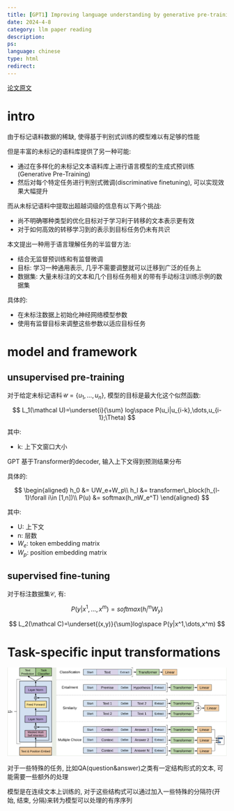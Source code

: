 ```yaml
---
title: [GPT1] Improving language understanding by generative pre-training
date: 2024-4-8
category: llm paper reading
description:
ps:
language: chinese
type: html
redirect:
---
```


<a href="https://www.mikecaptain.com/resources/pdf/GPT-1.pdf">论文原文</a>

# intro

由于标记语料数据的稀缺, 使得基于判别式训练的模型难以有足够的性能

但是丰富的未标记的语料库提供了另一种可能:

- 通过在多样化的未标记文本语料库上进行语言模型的生成式预训练(Generative Pre-Training)
- 然后对每个特定任务进行判别式微调(discriminative finetuning), 可以实现效果大幅提升

而从未标记语料中提取出超越词级的信息有以下两个挑战:
- 尚不明确哪种类型的优化目标对于学习利于转移的文本表示更有效
- 对于如何高效的转移学习到的表示到目标任务仍未有共识

本文提出一种用于语言理解任务的半监督方法:

- 结合无监督预训练和有监督微调
- 目标: 学习一种通用表示, 几乎不需要调整就可以迁移到广泛的任务上
- 数据集: 大量未标注的文本和几个目标任务相关的带有手动标注训练示例的数据集

具体的:

- 在未标注数据上初始化神经网络模型参数
- 使用有监督目标来调整这些参数以适应目标任务

# model and framework

## unsupervised pre-training

对于给定未标记语料$\mathcal U= \{ u_1,\dots,u_n \}$, 模型的目标是最大化这个似然函数:

$$
L_1(\mathcal U)=\underset{i}{\sum} log\space P(u_i|u_{i-k},\dots,u_{i-1};\Theta)
$$

其中:

- k: 上下文窗口大小

GPT 基于Transformer的decoder, 输入上下文得到预测结果分布

具体的:

$$
\begin{aligned}
h_0 &= UW_e+W_p\\
h_l &= transformer\_block(h_{l-1}\forall i\in [1,n])\\
P(u) &= softmax(h_nW_e^T)
\end{aligned}
$$

其中:

- U: 上下文
- n: 层数
- $W_e$: token embedding matrix
- $W_p$: position embedding matrix

## supervised fine-tuning

对于标注数据集$\mathcal C$, 有:

$$
P(y|x^1,\dots,x^m)=softmax(h_l^mW_y)
$$

$$
L_2(\mathcal C)=\underset{(x,y)}{\sum}log\space P(y|x^1,\dots,x^m)
$$

# Task-specific input transformations

![70](./pic/llmpost/gpt1/framework.png)

对于一些特殊的任务, 比如QA(question&answer)之类有一定结构形式的文本, 可能需要一些额外的处理

模型是在连续文本上训练的, 对于这些结构式可以通过加入一些特殊的分隔符(开始, 结束, 分隔)来转为模型可以处理的有序序列

